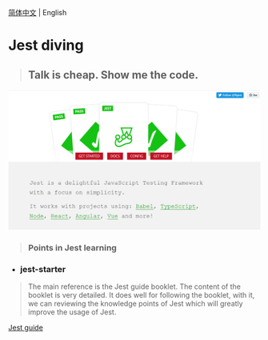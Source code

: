 [简体中文](./Readme.md) | English

# Jest diving
> ## Talk is cheap. Show me the code.

![](./assets/Jest.png)

> ### Points in Jest learning

* ### jest-starter
> The main reference is the Jest guide booklet. The content of the booklet is very detailed. It does well for following the booklet, with it, we can reviewing the knowledge points of Jest which will greatly improve the usage of Jest.

  [Jest guide](https://github.yanhaixiang.com/jest-tutorial/)